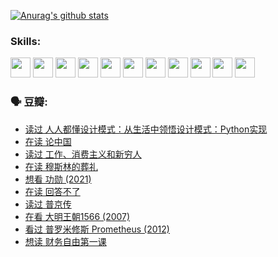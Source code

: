 
[![Anurag's github stats](https://github-readme-stats.vercel.app/api?username=w940853815)](https://github.com/anuraghazra/github-readme-stats)

### Skills:

<code><img height="32" src="https://cdn.jsdelivr.net/npm/simple-icons@v5/icons/python.svg"></code>
<code><img height="32" src="https://cdn.jsdelivr.net/npm/simple-icons@v5/icons/javascript.svg"></code>
<code><img height="32" src="https://cdn.jsdelivr.net/npm/simple-icons@v5/icons/django.svg"></code>
<code><img height="32" src="https://cdn.jsdelivr.net/npm/simple-icons@v5/icons/flask.svg"></code>
<code><img height="32" src="https://cdn.jsdelivr.net/npm/simple-icons@v5/icons/vuetify.svg"></code>
<code><img height="32" src="https://cdn.jsdelivr.net/npm/simple-icons@v5/icons/git.svg"></code>
<code><img height="32" src="https://cdn.jsdelivr.net/npm/simple-icons@v5/icons/docker.svg"></code>
<code><img height="32" src="https://cdn.jsdelivr.net/npm/simple-icons@v5/icons/postgresql.svg"></code>
<code><img height="32" src="https://cdn.jsdelivr.net/npm/simple-icons@v5/icons/elasticsearch.svg"></code>
<code><img height="32" src="https://cdn.jsdelivr.net/npm/simple-icons@v5/icons/macos.svg"></code>
<code><img height="32" src="https://cdn.jsdelivr.net/npm/simple-icons@v5/icons/linux.svg"></code>

### 🗣 豆瓣:

<!-- DOUBAN-ACTIVITIES:START -->
- [读过 人人都懂设计模式：从生活中领悟设计模式：Python实现](https://www.douban.com/people/136069238/status/3806334005/?_i=48256564)
- [在读 论中国](https://www.douban.com/people/136069238/status/3805671678/?_i=48256564)
- [读过 工作、消费主义和新穷人](https://www.douban.com/people/136069238/status/3803834644/?_i=48256564)
- [在读 穆斯林的葬礼](https://www.douban.com/people/136069238/status/3802824932/?_i=48256564)
- [想看 功勋‎ (2021)](https://www.douban.com/people/136069238/status/3802127044/?_i=48256564)
- [在读 回答不了](https://www.douban.com/people/136069238/status/3802078489/?_i=48256564)
- [读过 普京传](https://www.douban.com/people/136069238/status/3802076688/?_i=48256564)
- [在看 大明王朝1566‎ (2007)](https://www.douban.com/people/136069238/status/3800275133/?_i=48256564)
- [看过 普罗米修斯 Prometheus‎ (2012)](https://www.douban.com/people/136069238/status/3795487470/?_i=48256564)
- [想读 财务自由第一课](https://www.douban.com/people/136069238/status/3794955007/?_i=48256564)
<!-- DOUBAN-ACTIVITIES:END -->
<!--
**w940853815/w940853815** is a ✨ _special_ ✨ repository because its `README.md` (this file) appears on your GitHub profile.

Here are some ideas to get you started:

- 🔭 I’m currently working on ...
- 🌱 I’m currently learning ...
- 👯 I’m looking to collaborate on ...
- 🤔 I’m looking for help with ...
- 💬 Ask me about ...
- 📫 How to reach me: ...
- 😄 Pronouns: ...
- ⚡ Fun fact: ...
-->

